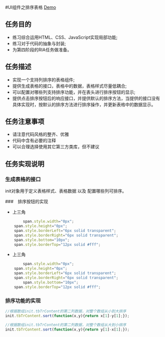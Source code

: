 #UI组件之排序表格
[Demo](http://1039958384.github.io/IFE/task3/task3-2/)

## 任务目的
* 练习综合运用HTML、CSS、JavaScript实现局部功能;
* 练习对于代码的抽象与封装;
* 为第四阶段的RIA任务做准备。

## 任务描述
* 实现一个支持列排序的表格组件;
* 提供生成表格的接口，表格中的数据，表格样式尽量低耦合;
* 可以配置对哪些列支持排序功能，并在表头进行排序按钮的显示;
* 提供点击排序按钮后的响应接口，并提供默认的排序方法，当提供的接口没有具体实现时，按默认的排序方法进行排序操作，并更新表格中的数据显示。

## 任务注意事项
* 请注意代码风格的整齐、优雅
* 代码中含有必要的注释
* 可以合理选择使用其它第三方类库，但不建议

## 任务实现说明

### 生成表格的接口
init对象用于定义表格样式、表格数据 以及 配置哪些列可排序。

###　排序按钮的实现
* 上三角 
``` JavaScript
        span.style.width="0px";
	span.style.height="0px";
	span.style.borderLeft="6px solid transparent";
	span.style.borderRight="6px solid transparent";
	span.style.bottom="10px";
	span.style.borderTop="12px solid #fff";
```
* 上三角 
``` JavaScript
        span.style.width="0px";
	span.style.height="0px";
	span.style.borderLeft="6px solid transparent";
	span.style.borderRight="6px solid transparent";
        span.style.bottom="10px";
	span.style.borderTop="12px solid #fff";
```

### 排序功能的实现

```JavaScript
//根据数组init.tbTrContent的第二列数据，对整个数组从小到大排序
init.tbTrContent.sort(function(x,y){return x[1]-y[1];}); 

//根据数组init.tbTrContent的第二列数据，对整个数组从大到小排序
init.tbTrContent.sort(function(x,y){return y[1]-x[1];});
```
